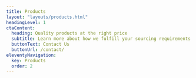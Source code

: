 ```yaml
---
title: Products
layout: "layouts/products.html"
headingLevel: 1
ctaContent:
  heading: Quality products at the right price
  subtitle: Learn more about how we fulfill your sourcing requirements by leveraging our presence at major gateway ports.
  buttonText: Contact Us
  buttonUrl: /contact/
eleventyNavigation:
  key: Products
  order: 2
---
```

